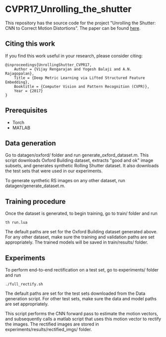 # CVPR17_Unrolling_the_shutter

This repository has the source code for the project "Unrolling the Shutter: CNN to Correct Motion Distortions". The paper can be found [here](http://openaccess.thecvf.com/content_cvpr_2017/papers/Rengarajan_Unrolling_the_Shutter_CVPR_2017_paper.pdf). 

## Citing this work

If you find this work useful in your research, please consider citing:

    @inproceedings{UnrollingShutter_CVPR17,
        Author = {Vijay Rengarajan and Yogesh Balaji and A.N. Rajagopalan},
        Title = {Deep Metric Learning via Lifted Structured Feature Embedding},
        Booktitle = {Computer Vision and Pattern Recognition (CVPR)},
        Year = {2017}
    }

## Prerequisites

- Torch
- MATLAB

## Data generation

Go to datagen/oxford/ folder and run generate_oxford_dataset.m. This script downloads Oxford Building dataset, extracts "good and ok" image subsets, and generates synthetic Rolling Shutter dataset. It also downloads the test sets that were used in our experiments. 

To generate synthetic RS images on any other dataset, run datagen/generate_dataset.m.

## Training procedure

Once the dataset is generated, to begin training, go to train/ folder and run

	th run.lua

The default paths are set for the Oxford Building dataset generated above. For any other dataset, make sure the training and validation paths are set appropriately. The trained models will be saved in train/results/ folder.

## Experiments

To perform end-to-end rectification on a test set, go to experiments/ folder and run

	./full_rectify.sh

The default paths are set for the test sets downloaded from the Data generation script. For other test sets, make sure the data and model paths are set appropriately. 

This script performs the CNN forward pass to estimate the motion vectors, and subsequently calls a matlab script that uses this motion vector to rectify the images. The rectified images are stored in experiments/results/rectified_imgs/ folder.
